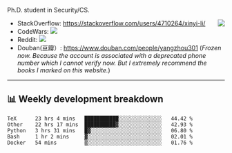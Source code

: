 Ph.D. student in Security/CS.

<img align="right" src="https://github-readme-stats.vercel.app/api?username=li-xin-yi&count_private=true&show_icons=true&hide_title=true&theme=tokyonight" />

- StackOverflow: https://stackoverflow.com/users/4710264/xinyi-li/
- CodeWars: [![](https://www.codewars.com/users/xy-li/badges/micro)](https://www.codewars.com/users/xy-li/)
- Reddit: [![](https://img.shields.io/reddit/user-karma/combined/xy-li?style=social)](https://www.reddit.com/user/xy-li/)
- Douban(豆瓣）: https://www.douban.com/people/yangzhou301  (*Frozen now. Because the account is associated with a deprecated phone number which I cannot verify now. But I extremely recommend the books I marked on this website.*)

---

## 📊 Weekly development breakdown

<!--START_SECTION:waka-->
```text
TeX      23 hrs 4 mins   ███████████░░░░░░░░░░░░░░   44.42 % 
Other    22 hrs 17 mins  ██████████▓░░░░░░░░░░░░░░   42.93 % 
Python   3 hrs 31 mins   █▓░░░░░░░░░░░░░░░░░░░░░░░   06.80 % 
Bash     1 hr 2 mins     ▓░░░░░░░░░░░░░░░░░░░░░░░░   02.01 % 
Docker   54 mins         ▒░░░░░░░░░░░░░░░░░░░░░░░░   01.76 % 
```
<!--END_SECTION:waka-->
